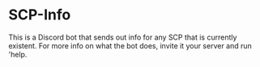 # SCP-Info
This is a Discord bot that sends out info for any SCP that is currently existent. For more info on what the bot does, invite it your server and run 'help. 
